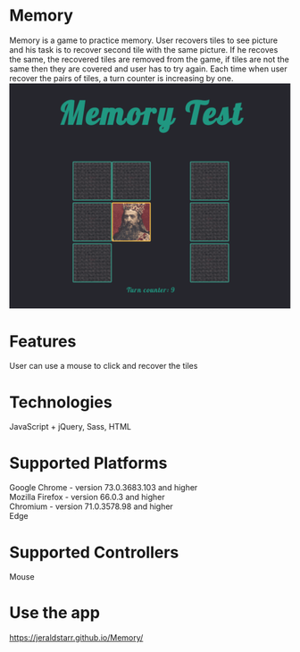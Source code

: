 # Memory
Memory is a game to practice memory. User recovers tiles to see picture and his task is to recover second tile with the same picture. If he recoves the same, the recovered tiles are removed from the game, if tiles are not the same then they are covered and user has to try again. Each time when user recover the pairs of tiles, a turn counter is increasing by one.
![Application's screenshot](img/doc_screen.png)
# Features
User can use a mouse to click and recover the tiles
# Technologies
JavaScript + jQuery, Sass, HTML
# Supported Platforms
Google Chrome - version 73.0.3683.103 and higher  
Mozilla Firefox - version 66.0.3 and higher  
Chromium - version 71.0.3578.98 and higher  
Edge
# Supported Controllers
Mouse
# Use the app
https://jeraldstarr.github.io/Memory/
